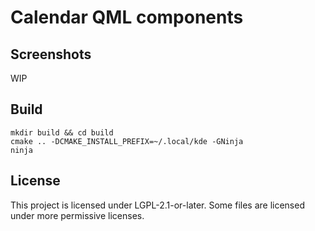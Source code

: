 # Calendar QML components

## Screenshots

WIP

## Build

```
mkdir build && cd build
cmake .. -DCMAKE_INSTALL_PREFIX=~/.local/kde -GNinja
ninja
```

## License

This project is licensed under LGPL-2.1-or-later. Some files are licensed under
more permissive licenses.
